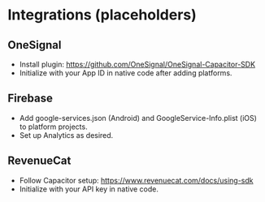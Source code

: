 # Integrations (placeholders)

## OneSignal
- Install plugin: https://github.com/OneSignal/OneSignal-Capacitor-SDK
- Initialize with your App ID in native code after adding platforms.

## Firebase
- Add google-services.json (Android) and GoogleService-Info.plist (iOS) to platform projects.
- Set up Analytics as desired.

## RevenueCat
- Follow Capacitor setup: https://www.revenuecat.com/docs/using-sdk
- Initialize with your API key in native code.
